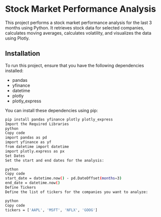 # Stock Market Performance Analysis

This project performs a stock market performance analysis for the last 3 months using Python. It retrieves stock data for selected companies, calculates moving averages, calculates volatility, and visualizes the data using Plotly.

## Installation

To run this project, ensure that you have the following dependencies installed:

- pandas
- yfinance
- datetime
- plotly
- plotly_express

You can install these dependencies using pip:

```bash
pip install pandas yfinance plotly plotly_express
Import the Required Libraries
python
Copy code
import pandas as pd
import yfinance as yf
from datetime import datetime
import plotly.express as px
Set Dates
Set the start and end dates for the analysis:

python
Copy code
start_date = datetime.now() - pd.DateOffset(months=3)
end_date = datetime.now()
Define Tickers
Define the list of tickers for the companies you want to analyze:

python
Copy code
tickers = ['AAPL', 'MSFT', 'NFLX', 'GOOG']
